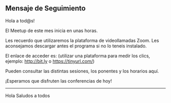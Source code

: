 
## Mensaje de Seguimiento

Hola a tod@s!

El Meetup de este mes inicia en unas horas.

Les recuerdo que utilizaremos la plataforma de videollamadas Zoom.
Les aconsejamos descargar antes el programa si no lo teneis instalado.

El enlace de acceder es: (utilizar una plataforma para medir los clics, ejemplo: http://bit.ly o https://tinyurl.com/)

Pueden consultar las distintas sesiones, los ponentes y los horarios aquí.


¡Esperamos que disfruten las conferencias de hoy!

------

Hola Saludos a todos
